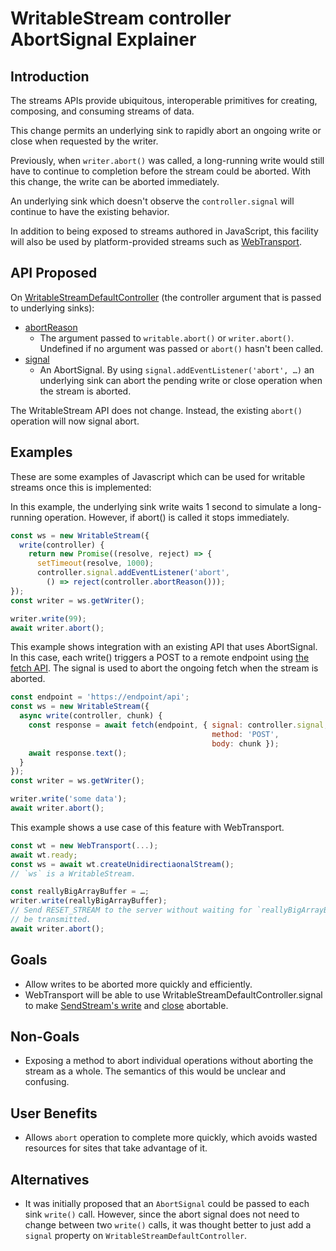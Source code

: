 # WritableStream controller AbortSignal Explainer


## Introduction

The streams APIs provide ubiquitous, interoperable primitives for creating, composing, and consuming streams of data.

This change permits an underlying sink to rapidly abort an ongoing write or close when requested by the writer.

Previously, when `writer.abort()` was called, a long-running write would still have to continue to completion before
the stream could be aborted. With this change, the write can be aborted immediately.

An underlying sink which doesn't observe the `controller.signal` will continue to have the existing behavior.

In addition to being exposed to streams authored in JavaScript, this facility will also be used by platform-provided
streams such as [WebTransport](https://w3c.github.io/webtransport/).


## API Proposed

On [WritableStreamDefaultController](https://streams.spec.whatwg.org/#writablestreamdefaultcontroller)
(the controller argument that is passed to underlying sinks):

*   [abortReason](https://streams.spec.whatwg.org/#writablestreamdefaultcontroller-abortreason)
    *   The argument passed to `writable.abort()` or `writer.abort()`. Undefined if no argument was passed or `abort()`
    hasn't been called.
*   [signal](https://streams.spec.whatwg.org/#writablestreamdefaultcontroller-signal)
    *   An AbortSignal. By using `signal.addEventListener('abort', …)` an underlying sink can abort the pending write
    or close operation when the stream is aborted.

The WritableStream API does not change. Instead, the existing `abort()` operation will now signal abort.


## Examples

These are some examples of Javascript which can be used for writable streams once this is implemented:

In this example, the underlying sink write waits 1 second to simulate a long-running operation. However, if abort() is
called it stops immediately.


```javascript
const ws = new WritableStream({
  write(controller) {
    return new Promise((resolve, reject) => {
      setTimeout(resolve, 1000);
      controller.signal.addEventListener('abort',
        () => reject(controller.abortReason()));
});
const writer = ws.getWriter();

writer.write(99);
await writer.abort();
```


This example shows integration with an existing API that uses AbortSignal. In this case, each write() triggers a POST
to a remote endpoint using [the fetch API](https://developer.mozilla.org/en-US/docs/Web/API/Fetch_API). The signal is
used to abort the ongoing fetch when the stream is aborted.


```javascript
const endpoint = 'https://endpoint/api';
const ws = new WritableStream({
  async write(controller, chunk) {
    const response = await fetch(endpoint, { signal: controller.signal,
                                             method: 'POST',
                                             body: chunk });
    await response.text();
  }
});
const writer = ws.getWriter();

writer.write('some data');
await writer.abort();
```

This example shows a use case of this feature with WebTransport.

```javascript
const wt = new WebTransport(...);
await wt.ready;
const ws = await wt.createUnidirectiaonalStream();
// `ws` is a WritableStream.

const reallyBigArrayBuffer = …;
writer.write(reallyBigArrayBuffer);
// Send RESET_STREAM to the server without waiting for `reallyBigArrayBuffer` to
// be transmitted.
await writer.abort();
```



## Goals

*   Allow writes to be aborted more quickly and efficiently.
*   WebTransport will be able to use WritableStreamDefaultController.signal to make
[SendStream's write](https://w3c.github.io/webtransport/#sendstream-write) and
[close](https://w3c.github.io/webtransport/#sendstream-close) abortable.


## Non-Goals

*   Exposing a method to abort individual operations without aborting the stream as a whole. The semantics of this
would be unclear and confusing.


## User Benefits

*   Allows `abort` operation to complete more quickly, which avoids wasted resources for sites that take advantage of it.


## Alternatives

*   It was initially proposed that an `AbortSignal` could be passed to each sink `write()` call. However, since the
abort signal does not need to change between two `write()` calls, it was thought better to just add a `signal` property
on `WritableStreamDefaultController`.
